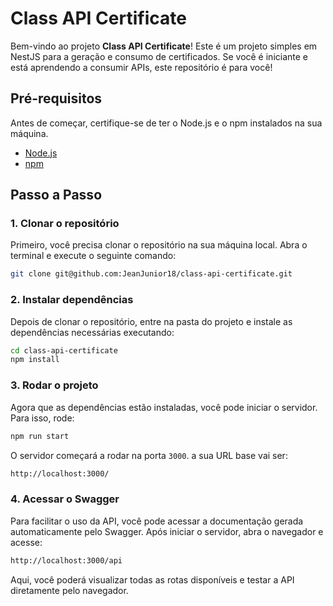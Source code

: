 # Class API Certificate

Bem-vindo ao projeto **Class API Certificate**! Este é um projeto simples em NestJS para a geração e consumo de certificados. Se você é iniciante e está aprendendo a consumir APIs, este repositório é para você!

## Pré-requisitos

Antes de começar, certifique-se de ter o Node.js e o npm instalados na sua máquina.

- [Node.js](https://nodejs.org/)
- [npm](https://www.npmjs.com/)

## Passo a Passo

### 1. Clonar o repositório

Primeiro, você precisa clonar o repositório na sua máquina local. Abra o terminal e execute o seguinte comando:

```bash
git clone git@github.com:JeanJunior18/class-api-certificate.git
```

### 2. Instalar dependências
Depois de clonar o repositório, entre na pasta do projeto e instale as dependências necessárias executando:
```bash
cd class-api-certificate
npm install
```

### 3. Rodar o projeto
Agora que as dependências estão instaladas, você pode iniciar o servidor. Para isso, rode:
```bash
npm run start
```
O servidor começará a rodar na porta `3000`. a sua URL base vai ser:
```bash
http://localhost:3000/
```

### 4. Acessar o Swagger
Para facilitar o uso da API, você pode acessar a documentação gerada automaticamente pelo Swagger. Após iniciar o servidor, abra o navegador e acesse:
```bash
http://localhost:3000/api
```
Aqui, você poderá visualizar todas as rotas disponíveis e testar a API diretamente pelo navegador.

